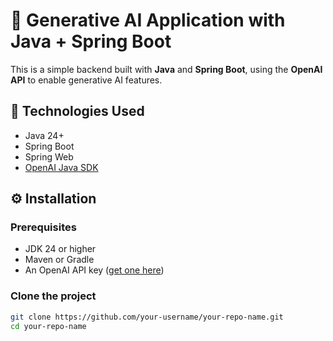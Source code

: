 # 🧠 Generative AI Application with Java + Spring Boot

This is a simple backend built with **Java** and **Spring Boot**, 
using the **OpenAI API** to enable generative AI features.

## 🚀 Technologies Used

- Java 24+
- Spring Boot
- Spring Web
- [OpenAI Java SDK](https://github.com/TheoKanning/openai-java)

## ⚙️ Installation

### Prerequisites

- JDK 24 or higher
- Maven or Gradle
- An OpenAI API key ([get one here](https://platform.openai.com/account/api-keys))

### Clone the project

```bash
git clone https://github.com/your-username/your-repo-name.git
cd your-repo-name
